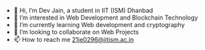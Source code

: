 - 👋 Hi, I’m Dev Jain, a student in IIT (ISM) Dhanbad
- 👀 I’m interested in Web Development and Blockchain Technology
- 🌱 I’m currently learning Web development and cryptography
- 💞️ I’m looking to collaborate on Web Projects
- 📫 How to reach me 21je0296@iitism.ac.in

<!---
Dev-Jain77/Dev-Jain77 is a ✨ special ✨ repository because its `README.md` (this file) appears on your GitHub profile.
You can click the Preview link to take a look at your changes.
--->
